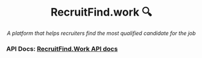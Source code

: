 <div align="center">
  
# RecruitFind.work :mag:
_A platform that helps recruiters find the most qualified candidate for the job_
</div>


### API Docs: [RecruitFind.Work API docs](https://docs.google.com/document/d/1ObhanbpXVBZ6P7708OyikSHHFzrOgX8eAl5tnUyoe7E/edit?usp=sharing)
